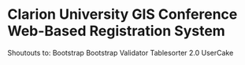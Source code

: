 Clarion University GIS Conference Web-Based Registration System
=================

Shoutouts to:
Bootstrap
Bootstrap Validator
Tablesorter 2.0
UserCake
